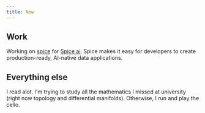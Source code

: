 ```yaml
---
title: Now
---
```

## Work
Working on [spice](https://www.spiceai.org/) for [Spice ai](https://spice.ai/). Spice makes it easy for developers to create production-ready, AI-native data applications.

## Everything else
I read alot. I'm trying to study all the mathematics I missed at university (right now topology and differential manifolds). Otherwise, I run and play the cello.
